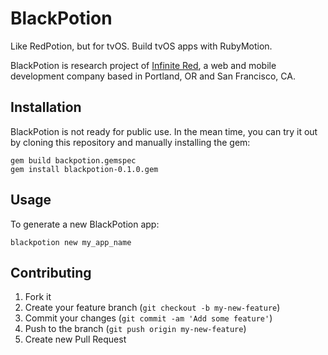# BlackPotion
Like RedPotion, but for tvOS. Build tvOS apps with RubyMotion.

BlackPotion is research project of [Infinite Red](http://infinite.red), a web and mobile development company based in Portland, OR and San Francisco, CA.

## Installation

BlackPotion is not ready for public use. In the mean time, you can try it out by cloning this repository and manually installing the gem:

    gem build backpotion.gemspec
    gem install blackpotion-0.1.0.gem

## Usage

To generate a new BlackPotion app:

    blackpotion new my_app_name

## Contributing

1. Fork it
2. Create your feature branch (`git checkout -b my-new-feature`)
3. Commit your changes (`git commit -am 'Add some feature'`)
4. Push to the branch (`git push origin my-new-feature`)
5. Create new Pull Request
